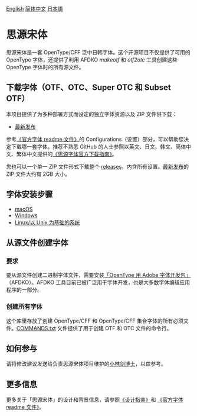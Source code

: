 [English](https://github.com/adobe-fonts/source-han-serif/) [简体中文](README-CN.md) [日本語](README-JP.md)

# 思源宋体

思源宋体是一套 OpenType/CFF 泛中日韩字体。这个开源项目不仅提供了可用的 OpenType 字体，还提供了利用 AFDKO *makeotf* 和 *otf2otc* 工具创建这些 OpenType 字体时的所有源文件。

## 下载字体（OTF、OTC、Super OTC 和 Subset OTF）

本项目提供了为多种部署方式而设定的独立字体资源以及 ZIP 文件供下载：

* [最新发布](https://github.com/adobe-fonts/source-han-serif/tree/release)

参考[《官方字体 readme 文件》](https://github.com/adobe-fonts/source-han-serif/raw/release/SourceHanSerifReadMe.pdf)的 Configurations（设置）部分，可以帮助您决定下载哪一套字体。推荐不熟悉 GitHub 的人士参照以英文、日文、韩文、简体中文、繁体中文提供的[《思源字体官方下载指南》](https://github.com/adobe-fonts/source-han-serif/raw/release/download-guide-source-han.pdf)。

您也可以一个单一 ZIP 文件形式下载整个 [releases](../../releases)，内含所有设置。[最新发布](../../releases/latest)的 ZIP 文件大约有 2GB 大小。

## 字体安装步骤

* [macOS](https://support.apple.com/en-us/HT201749)
* [Windows](https://www.microsoft.com/en-us/Typography/TrueTypeInstall.aspx)
* [Linux/以 Unix 为基础的系统](https://github.com/adobe-fonts/source-code-pro/issues/17#issuecomment-8967116)

## 从源文件创建字体

### 要求

要从源文件创建二进制字体文件，需要安装[「OpenType 用 Adobe 字体开发包」](http://www.adobe.com/devnet/opentype/afdko.html)（AFDKO）。AFDKO 工具目前已被广泛用于字体开发，也是大多数字体编辑应用程序的一部分。

### 创建所有字体

这个库里存放了创建 OpenType/CFF 和 OpenType/CFF 集合字体的所有必须文件。[COMMANDS.txt](COMMANDS.txt) 文件提供了用于创建 OTF 和 OTC 文件的命令行。

## 如何参与

请将修改建议发送给负责思源宋体项目维护的[小林剑博士](mailto:lunde@adobe.com?subject=[GitHub]%20Source%20Han%20Serif)，以兹参考。

## 更多信息

更多关于「思源宋体」的设计和背景信息，请参照[《设计指南》](https://github.com/adobe-fonts/source-han-serif/raw/release/SourceHanSerifDesignGuide.pdf)和 [《官方字体 readme 文件》](https://github.com/adobe-fonts/source-han-serif/raw/release/SourceHanSerifReadMe.pdf)。
